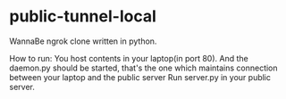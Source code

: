 # public-tunnel-local


WannaBe ngrok clone written in python.

How to run:
You host contents in your laptop(in port 80).
And the daemon.py should be started, that's the one which maintains connection between your laptop and the public server
Run server.py in your public server. 
